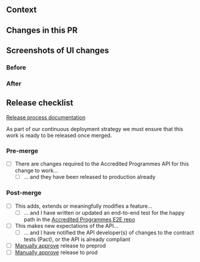 ## Context

<!-- Is there a Trello ticket you can link to? -->
<!-- Do you need to add any environment variables? -->
<!-- Is an ADR required? An ADR should be added if this PR introduces a change to the architecture. -->



## Changes in this PR



## Screenshots of UI changes

### Before


### After


## Release checklist

[Release process documentation](doc/how-to/perform-a-release.md)

As part of our continuous deployment strategy we must ensure that this work is
ready to be released once merged.

### Pre-merge

- [ ] There are changes required to the Accredited Programmes API for this change to work...
  - [ ] ... and they have been released to production already

### Post-merge

<!-- The outer checkboxes can be completed pre-merge -->

- [ ] This adds, extends or meaningfully modifies a feature...
  - [ ] ... and I have written or updated an end-to-end test for the happy path in the [Accredited Programmes E2E repo](https://github.com/ministryofjustice/hmpps-accredited-programmes-e2e)
- [ ] This makes new expectations of the API...
  - [ ] ... and I have notified the API developer(s) of changes to the contract tests (Pact), or the API is already compliant
- [ ] [Manually approve](../doc/how-to/perform-a-release.md#releasing-to-the-preprod-environment) release to preprod
- [ ] [Manually approve](../doc/how-to/perform-a-release.md#releasing-to-the-production-environment) release to prod

<!-- Should a release fail at any step, you as the author should now lead the work to
fix it as soon as possible. You can monitor deployment failures in CircleCI
itself and application errors are found in
[Sentry](https://ministryofjustice.sentry.io/projects/hmpps-accredited-programmes-ui/?project=4505330122686464&referrer=sidebar&statsPeriod=24h). -->
